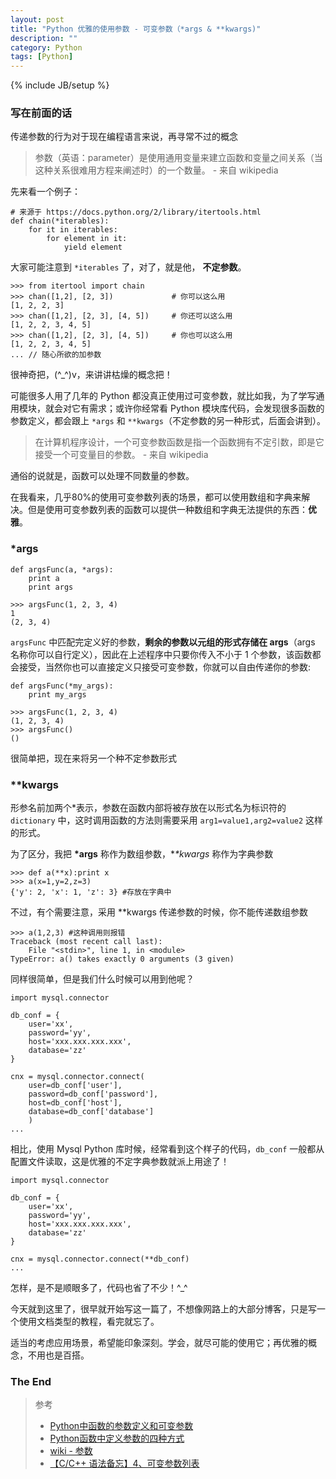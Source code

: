 ```yaml
---
layout: post
title: "Python 优雅的使用参数 - 可变参数（*args & **kwargs)"
description: ""
category: Python
tags: [Python]
---
```

{% include JB/setup %}

### 写在前面的话

传递参数的行为对于现在编程语言来说，再寻常不过的概念

> 参数（英语：parameter）是使用通用变量来建立函数和变量之间关系（当这种关系很难用方程来阐述时）的一个数量。 - 来自 wikipedia

<!--	
这是最简单的传参行为了，一个函数可以定义任意个参数，每个参数间用逗号分割，用这种方式定义的函数在调用的的时候也必须在函数名后的小括号里提供个数相等的值（实际参数），而且顺序必须相同，也就是说在这种调用方式中，形参和实参的个数必须一致，而且必须一一对应，也就是说第一个形参对应这第一个实参。

简而言之，就是这样的参数定义，要求在函数调用的时候，实际的参数的个数和顺序都要求和函数的参数定义保持一致，否则会报错
	
	>>> func(1)
	TypeError: func() takes exactly 2 arguments (1 given)
	
在某些场景中，你需要对某些参数设定默认值，这时你可以这么做：

	def func(a, b=1):
		print a+b
		
	>>> func(1)
	2
	
	>>> func(1, 2)
	3
	
到目前为止，上述的两种参数定义方式几乎满足大部分的需求，接下我就是我今天向大家介绍的黑魔法 - **不定参数的使用**。

-->

先来看一个例子：

	# 来源于 https://docs.python.org/2/library/itertools.html
	def chain(*iterables):
    	for it in iterables:
        	for element in it:
            	yield element
            	 
大家可能注意到 `*iterables` 了，对了，就是他， **不定参数**。

	>>> from itertool import chain
	>>> chan([1,2], [2, 3])				# 你可以这么用
	[1, 2, 2, 3]
	>>> chan([1,2], [2, 3], [4, 5])		# 你还可以这么用
	[1, 2, 2, 3, 4, 5]
	>>> chan([1,2], [2, 3], [4, 5])		# 你也可以这么用
	[1, 2, 2, 3, 4, 5]
	...	// 随心所欲的加参数
	
很神奇把，(^_^)v，来讲讲枯燥的概念把！

可能很多人用了几年的 Python 都没真正使用过可变参数，就比如我，为了学写通用模块，就会对它有需求；或许你经常看 Python 模块库代码，会发现很多函数的参数定义，都会跟上 `*args` 和 `**kwargs`（不定参数的另一种形式，后面会讲到）。

> 在计算机程序设计，一个可变参数函数是指一个函数拥有不定引数，即是它接受一个可变量目的参数。 - 来自 wikipedia

通俗的说就是，函数可以处理不同数量的参数。

在我看来，几乎80%的使用可变参数列表的场景，都可以使用数组和字典来解决。但是使用可变参数列表的函数可以提供一种数组和字典无法提供的东西：**优雅**。

### *args

	def argsFunc(a, *args):
		print a
		print args
		
	>>> argsFunc(1, 2, 3, 4)
	1
	(2, 3, 4)

`argsFunc` 中匹配完定义好的参数，**剩余的参数以元组的形式存储在 args**（args 名称你可以自行定义），因此在上述程序中只要你传入不小于 1 个参数，该函数都会接受，当然你也可以直接定义只接受可变参数，你就可以自由传递你的参数:

	def argsFunc(*my_args):
		print my_args
		
	>>> argsFunc(1, 2, 3, 4)
	(1, 2, 3, 4)
	>>> argsFunc()
	()

很简单把，现在来将另一个种不定参数形式
	
### **kwargs

形参名前加两个*表示，参数在函数内部将被存放在以形式名为标识符的 `dictionary` 中，这时调用函数的方法则需要采用 `arg1=value1,arg2=value2` 这样的形式。

为了区分，我把 **\*args** 称作为数组参数，**\**kwargs** 称作为字典参数

	>>> def a(**x):print x
	>>> a(x=1,y=2,z=3)
	{'y': 2, 'x': 1, 'z': 3} #存放在字典中
	
不过，有个需要注意，采用 **kwargs 传递参数的时候，你不能传递数组参数

	>>> a(1,2,3) #这种调用则报错
	Traceback (most recent call last):
  		File "<stdin>", line 1, in <module>
	TypeError: a() takes exactly 0 arguments (3 given)
	
同样很简单，但是我们什么时候可以用到他呢？

	import mysql.connector  
	
	db_conf = {
		user='xx',
		password='yy', 
		host='xxx.xxx.xxx.xxx',
		database='zz'
	}
	
	cnx = mysql.connector.connect(
		user=db_conf['user'],
		password=db_conf['password'], 
		host=db_conf['host'],
		database=db_conf['database']
		)
	...
		
相比，使用 Mysql Python 库时候，经常看到这个样子的代码，`db_conf` 一般都从配置文件读取，这是优雅的不定字典参数就派上用途了！

	import mysql.connector  
	
	db_conf = {
		user='xx',
		password='yy', 
		host='xxx.xxx.xxx.xxx',
		database='zz'
	}
	
	cnx = mysql.connector.connect(**db_conf)
	...
	
怎样，是不是顺眼多了，代码也省了不少！^_^

今天就到这里了，很早就开始写这一篇了，不想像网路上的大部分博客，只是写一个使用文档类型的教程，看完就忘了。

适当的考虑应用场景，希望能印象深刻。学会，就尽可能的使用它；再优雅的概念，不用也是百搭。

### The End

> 参考
> 	* [Python中函数的参数定义和可变参数](http://blog.csdn.net/feisan/article/details/1729905)
> 	* [Python函数中定义参数的四种方式](http://blog.linuxeye.com/329.html)
> 	* [wiki - 参数](http://zh.wikipedia.org/wiki/%E5%8F%82%E6%95%B0)
> 	* [【C/C++ 语法备忘】4、可变参数列表](http://blog.csdn.net/ronintao/article/details/10070485)
